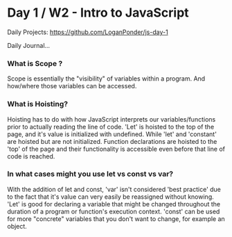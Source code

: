 # Day 1 / W2 - Intro to JavaScript

Daily Projects: https://github.com/LoganPonder/js-day-1

Daily Journal...

### What is Scope ?
Scope is essentially the "visibility" of variables within a program. And how/where those variables can be accessed.

### What is Hoisting?
Hoisting has to do with how JavaScript interprets our variables/functions prior to actually reading the line of code. 'Let' is hoisted to the top of the page, and it's value is initialized with undefined. While 'let' and 'constant' are hoisted but are not initialized. Function declarations are hoisted to the 'top' of the page and their functionality is accessible even before that line of code is reached.

### In what cases might you use let vs const vs var?
With the addition of let and const, 'var' isn't considered 'best practice' due to the fact that it's value can very easily be reassigned without knowing. 'Let' is good for declaring a variable that might be changed throughout the duration of a program or function's execution context. 'const' can be used for more "concrete" variables that you don't want to change, for example an object.
